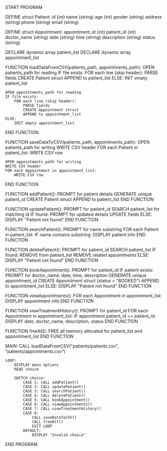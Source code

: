 START PROGRAM

DEFINE struct Patient:
    id (int)
    name (string)
    age (int)
    gender (string)
    address (string)
    phone (string)
    email (string)

DEFINE struct Appointment:
    appointment_id (int)
    patient_id (int)
    doctor_name (string)
    date (string)
    time (string)
    description (string)
    status (string)

DECLARE dynamic array patient_list
DECLARE dynamic array appointment_list

FUNCTION loadDataFromCSV(patients_path, appointments_path):
    OPEN patients_path for reading
    IF file exists:
        FOR each line (skip header):
            PARSE fields
            CREATE Patient struct
            APPEND to patient_list
    ELSE:
        INIT empty patient_list

    OPEN appointments_path for reading
    IF file exists:
        FOR each line (skip header):
            PARSE fields
            CREATE Appointment struct
            APPEND to appointment_list
    ELSE:
        INIT empty appointment_list
END FUNCTION

FUNCTION saveDataToCSV(patients_path, appointments_path):
    OPEN patients_path for writing
    WRITE CSV header
    FOR each Patient in patient_list:
        WRITE CSV row

    OPEN appointments_path for writing
    WRITE CSV header
    FOR each Appointment in appointment_list:
        WRITE CSV row
END FUNCTION

FUNCTION addPatient():
    PROMPT for patient details
    GENERATE unique patient_id
    CREATE Patient struct
    APPEND to patient_list
END FUNCTION

FUNCTION updatePatient():
    PROMPT for patient_id
    SEARCH patient_list for matching id
    IF found:
        PROMPT for updated details
        UPDATE fields
    ELSE:
        DISPLAY "Patient not found"
END FUNCTION

FUNCTION searchPatient():
    PROMPT for name substring
    FOR each Patient in patient_list:
        IF name contains substring:
            DISPLAY patient info
END FUNCTION

FUNCTION deletePatient():
    PROMPT for patient_id
    SEARCH patient_list
    IF found:
        REMOVE from patient_list
        REMOVE related appointments
    ELSE:
        DISPLAY "Patient not found"
END FUNCTION

FUNCTION bookAppointment():
    PROMPT for patient_id
    IF patient exists:
        PROMPT for doctor_name, date, time, description
        GENERATE unique appointment_id
        CREATE Appointment struct (status = "BOOKED")
        APPEND to appointment_list
    ELSE:
        DISPLAY "Patient not found"
END FUNCTION

FUNCTION viewAppointments():
    FOR each Appointment in appointment_list:
        DISPLAY appointment info
END FUNCTION

FUNCTION viewTreatmentHistory():
    PROMPT for patient_id
    FOR each Appointment in appointment_list:
        IF appointment.patient_id == patient_id:
            DISPLAY date, doctor_name, description, status
END FUNCTION

FUNCTION freeAll():
    FREE all memory allocated for patient_list and appointment_list
END FUNCTION

MAIN:
    CALL loadDataFromCSV("patients/patients.csv", "patients/appointments.csv")

    LOOP:
        DISPLAY menu options
        READ choice

        SWITCH choice:
            CASE 1: CALL addPatient()
            CASE 2: CALL updatePatient()
            CASE 3: CALL searchPatient()
            CASE 4: CALL deletePatient()
            CASE 5: CALL bookAppointment()
            CASE 6: CALL viewAppointments()
            CASE 7: CALL viewTreatmentHistory()
            CASE 8:
                CALL saveDataToCSV()
                CALL freeAll()
                EXIT LOOP
            DEFAULT:
                DISPLAY "Invalid choice"

END PROGRAM
